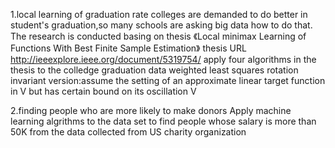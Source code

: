 1.local learning of graduation rate
colleges are demanded to do better in student's graduation,so many schools are asking big data how to do that.
The research is conducted basing on thesis 《Local minimax Learning of Functions With Best Finite Sample Estimation》
thesis URL http://ieeexplore.ieee.org/document/5319754/
apply four algorithms in the thesis to the colledge graduation data
weighted least squares
rotation invariant version:assume the setting of an approximate linear target function in V but has certain bound on its oscillation V

2.finding people who are more likely to make donors
Apply machine learning algrithms to the data set to find people whose salary is more than 50K from the data collected from US charity organization
